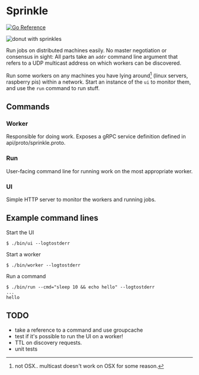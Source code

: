 # Sprinkle

[![Go Reference](https://pkg.go.dev/badge/github.com/dominichamon/sprinkle.svg)](https://pkg.go.dev/github.com/dominichamon/sprinkle)

![donut with sprinkles](/assets/donut-with-sprinkles.svg)

Run jobs on distributed machines easily. No master negotiation or consensus in
sight: All parts take an `addr` command line argument that refers to a UDP
multicast address on which workers can be discovered.

Run some workers on any machines you have lying around[^1] (linux servers,
raspberry pis) within a network.  Start an instance of the `ui` to monitor them,
and use the `run` command to run stuff.

## Commands
### Worker
Responsible for doing work. Exposes a gRPC service definition defined in
api/proto/sprinkle.proto.

### Run
User-facing command line for running work on the most appropriate worker.

### UI
Simple HTTP server to monitor the workers and running jobs.

## Example command lines
Start the UI
```
$ ./bin/ui --logtostderr
```

Start a worker
```
$ ./bin/worker --logtostderr
```

Run a command
```
$ ./bin/run --cmd="sleep 10 && echo hello" --logtostderr 
...
hello
```

## TODO
* take a reference to a command and use groupcache
* test if it's possible to run the UI on a worker!
* TTL on discovery requests.
* unit tests

[^1]: not OSX.. multicast doesn't work on OSX for some reason.
